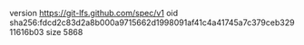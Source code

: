 version https://git-lfs.github.com/spec/v1
oid sha256:fdcd2c83d2a8b000a9715662d1998091af41c4a41745a7c379ceb32911616b03
size 5868
